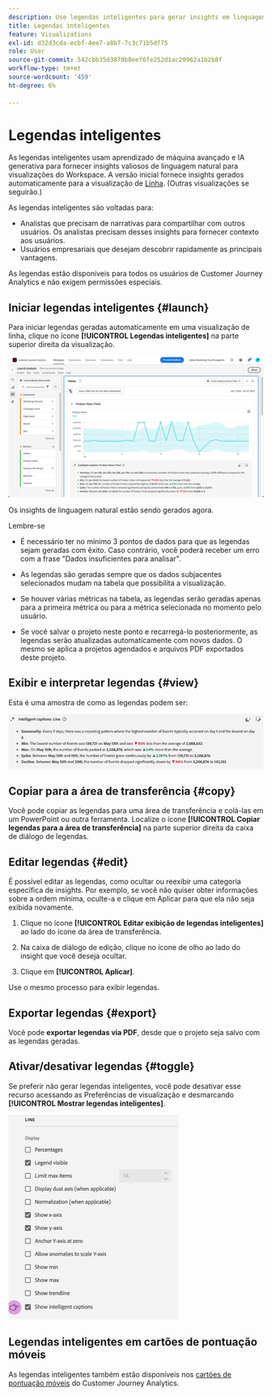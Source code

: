 ```yaml
---
description: Use legendas inteligentes para gerar insights em linguagem natural e exibir tendências rapidamente nas visualizações.
title: Legendas inteligentes
feature: Visualizations
exl-id: d32d3cda-ecbf-4ee7-a8b7-7c3c71b5df75
role: User
source-git-commit: 542cbb35d3870b8eef6fe252d1ac20962a1b2b8f
workflow-type: tm+mt
source-wordcount: '459'
ht-degree: 6%

---
```


# Legendas inteligentes

As legendas inteligentes usam aprendizado de máquina avançado e IA generativa para fornecer insights valiosos de linguagem natural para visualizações do Workspace. A versão inicial fornece insights gerados automaticamente para a visualização de [Linha](line.md). (Outras visualizações se seguirão.)

As legendas inteligentes são voltadas para:

* Analistas que precisam de narrativas para compartilhar com outros usuários. Os analistas precisam desses insights para fornecer contexto aos usuários.
* Usuários empresariais que desejam descobrir rapidamente as principais vantagens.

As legendas estão disponíveis para todos os usuários de Customer Journey Analytics e não exigem permissões especiais.

## Iniciar legendas inteligentes {#launch}

Para iniciar legendas geradas automaticamente em uma visualização de linha, clique no ícone **[!UICONTROL Legendas inteligentes]** na parte superior direita da visualização.

![Janela Análise do Launch mostrando as legendas inteligentes para a tendência de Exibições de produtos. ](assets/intell-caps-1.png)

Os insights de linguagem natural estão sendo gerados agora.

Lembre-se

* É necessário ter no mínimo 3 pontos de dados para que as legendas sejam geradas com êxito. Caso contrário, você poderá receber um erro com a frase &quot;Dados insuficientes para analisar&quot;.

* As legendas são geradas sempre que os dados subjacentes selecionados mudam na tabela que possibilita a visualização.

* Se houver várias métricas na tabela, as legendas serão geradas apenas para a primeira métrica ou para a métrica selecionada no momento pelo usuário.

* Se você salvar o projeto neste ponto e recarregá-lo posteriormente, as legendas serão atualizadas automaticamente com novos dados. O mesmo se aplica a projetos agendados e arquivos PDF exportados deste projeto.

## Exibir e interpretar legendas {#view}

Esta é uma amostra de como as legendas podem ser:

![Legendas inteligentes para visualização de Linha, incluindo Sazonalidade, Mín, Máx, Pico e Recusar.](assets/captions.png)

## Copiar para a área de transferência {#copy}

Você pode copiar as legendas para uma área de transferência e colá-las em um PowerPoint ou outra ferramenta. Localize o ícone **[!UICONTROL Copiar legendas para a área de transferência]** na parte superior direita da caixa de diálogo de legendas.

## Editar legendas {#edit}

É possível editar as legendas, como ocultar ou reexibir uma categoria específica de insights. Por exemplo, se você não quiser obter informações sobre a ordem mínima, oculte-a e clique em Aplicar para que ela não seja exibida novamente.

1. Clique no ícone **[!UICONTROL Editar exibição de legendas inteligentes]** ao lado do ícone da área de transferência.

1. Na caixa de diálogo de edição, clique no ícone de olho ao lado do insight que você deseja ocultar.

1. Clique em **[!UICONTROL Aplicar]**.

Use o mesmo processo para exibir legendas.

## Exportar legendas {#export}

Você pode **exportar legendas via PDF**, desde que o projeto seja salvo com as legendas geradas.

## Ativar/desativar legendas {#toggle}

Se preferir não gerar legendas inteligentes, você pode desativar esse recurso acessando as Preferências de visualização e desmarcando **[!UICONTROL Mostrar legendas inteligentes]**.

![Opções de visualização de linha que mostram a opção de desmarcar Mostrar legendas inteligentes.](assets/toggle-captions.png)

## Legendas inteligentes em cartões de pontuação móveis

As legendas inteligentes também estão disponíveis nos [cartões de pontuação móveis](https://experienceleague.adobe.com/pt-br/docs/analytics-platform/using/cja-dashboards/manage-scorecard#captions) do Customer Journey Analytics.